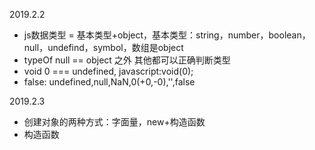 2019.2.2
+ js数据类型 = 基本类型+object，基本类型：string，number，boolean，null，undefind，symbol，数组是object
+ typeOf null == object 之外 其他都可以正确判断类型
+ void 0 === undefined, javascript:void(0);
+ false: undefined,null,NaN,0(+0,-0),'',false

2019.2.3
+ 创建对象的两种方式：字面量，new+构造函数
+ 构造函数

